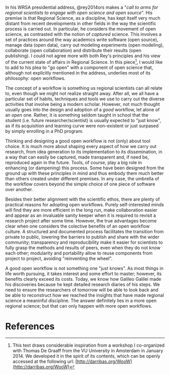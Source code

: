 In his WRSA presidential address, @rey2014ors makes a "*call to arms for regional 
scientists to engage with open science and open source*". His premise is that
Regional Science, as a discipline, has kept itself very much distant from
recent developments in other fields in the way the scientific process is
carried out. In particular, he considers the movement of open science, as contrasted with the notion of
*captured* science. This involves a set of practices around the way academics write
software (open source), manage data (open data), carry out modeling
experiments (open modeling), collaborate (open collaboration) and distribute
their results (open publishing).
I could not agree more with both Rey's principles and his view of the
current state of affairs in Regional Science. In this piece[^1], I would like to add to his plea to
"go open" with a component of open science that, although not explicitly mentioned in the 
address, underlies most of its philosophy: open workflows.

The concept of a workflow is something us regional scientists can all relate to,
even though we might not realize straight away. After all, we all have a
particular set of habits, techniques and tools we use to carry out the diverse
activities that involve being a modern scholar.
However, not much thought usually goes into the design and adoption of a *good*
workflow, let alone of an *open* one. Rather, it is something seldom taught
in school that the student (i.e. future researcher/scientist) is usually
expected to "just know", as if its acquisition and learning curve were non-existent
or just surpased by simply enrolling in a PhD program. 

Thinking and designing a good open workflow is not
(only) about tool choice. It is much more about shaping every aspect of how we carry out
research, from idea generation to its implementation to its dissemination, in a 
way that can easily be captured, made transparent and, if need be, reproduced again in
the future. Tools, of course, play a big role in enhancing (or dampening) this
process. Some have been designed from the ground up with these principles in
mind and thus embody them much better than others created under different premises.
In any case, the umbrella of the workflow covers beyond the simple choice of one 
piece of software over another.

Besides their better alignment with the scientific ethos, there are plenty of practical
reasons for adopting open workflows. Purely
self-interested minds will find they are more efficient in the long run, make collaboration 
easier and appear as an invaluable sanity keeper when it is required to revisit a research project after some
time. 
However, the true advantages become clear
when one considers the colective benefits of an open workflow culture.
A structured and documented process facilitates the transition from
private to public, lowering the barriers to publish and share with the
wider community; transparency and reproducibility make it easier for scientists to
fully grasp the methods and results of peers, even when they do not know each
other; modularity and portability allow to reuse components from project to 
project, avoiding "reinventing the wheel".

A good open workflow is not something one "just knows". As most
things in life worth pursuing, it takes interest and some 
effort to master; however, its benefits clearly exceed its costs.
Today, we know how Galileo Galilei made his discoveries because he kept detailed
research diaries of his steps. We need to ensure the researchers of tomorrow
will be able to look back and be able to reconstruct how we
reached the insights that have made regional science a meaninful discipline. The
answer definitely lies in a more open regional science; but that can only
happen with more open workflows.



[^1]: This text draws considerable inspiration from a workshop I co-organized with
Thomas De Graaff from the VU University in
Amsterdam in January 2014. We developed it in the spirit of its contents, which can be
openly accessed at the following url: [http://darribas.org/WooW](http://darribas.org/WooW)

# References

